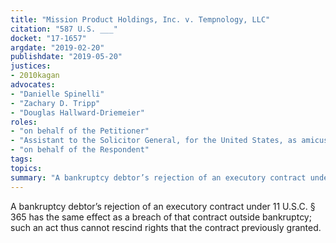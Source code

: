 ```yaml
---
title: "Mission Product Holdings, Inc. v. Tempnology, LLC"
citation: "587 U.S. ___"
docket: "17-1657"
argdate: "2019-02-20"
publishdate: "2019-05-20"
justices:
- 2010kagan
advocates:
- "Danielle Spinelli"
- "Zachary D. Tripp"
- "Douglas Hallward-Driemeier"
roles:
- "on behalf of the Petitioner"
- "Assistant to the Solicitor General, for the United States, as amicus curiae, supporting the Petitioner"
- "on behalf of the Respondent"
tags:
topics:
summary: "A bankruptcy debtor’s rejection of an executory contract under 11 U.S.C. § 365 has the same effect as a breach of that contract outside bankruptcy; such an act thus cannot rescind rights that the contract previously granted."
---
```

A bankruptcy debtor’s rejection of an executory contract under 11 U.S.C. § 365 has the same effect as a breach of that contract outside bankruptcy; such an act thus cannot rescind rights that the contract previously granted.